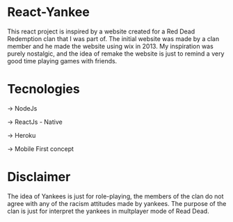 # React-Yankee

This react project is inspired by a website created for a Red Dead Redemption clan that I was part of. The initial website was made by a clan member and he made the website using wix in 2013. My inspiration was purely nostalgic, and the idea of remake the website is just to remind a very good time playing games with friends.

# Tecnologies
-> NodeJs

-> ReactJs - Native

-> Heroku

-> Mobile First concept


# Disclaimer

The idea of Yankees is just for role-playing, the members of the clan do not agree with any of the racism attitudes made by yankees. The purpose of the clan is just for interpret the yankees in multplayer mode of Read Dead.
